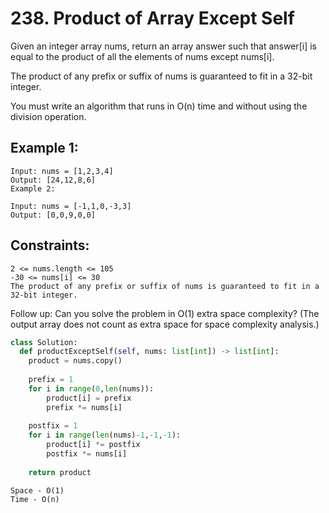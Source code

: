# 238. Product of Array Except Self
Given an integer array nums, return an array answer such that answer[i] is equal to the product of all the elements of nums except nums[i].

The product of any prefix or suffix of nums is guaranteed to fit in a 32-bit integer.

You must write an algorithm that runs in O(n) time and without using the division operation.

 

## Example 1:
```
Input: nums = [1,2,3,4]
Output: [24,12,8,6]
Example 2:

Input: nums = [-1,1,0,-3,3]
Output: [0,0,9,0,0]
``` 

## Constraints:

```
2 <= nums.length <= 105
-30 <= nums[i] <= 30
The product of any prefix or suffix of nums is guaranteed to fit in a 32-bit integer.
``` 

Follow up: Can you solve the problem in O(1) extra space complexity? (The output array does not count as extra space for space complexity analysis.)

```py
class Solution:    
  def productExceptSelf(self, nums: list[int]) -> list[int]:
    product = nums.copy()
    
    prefix = 1
    for i in range(0,len(nums)):
        product[i] = prefix
        prefix *= nums[i]
        
    postfix = 1
    for i in range(len(nums)-1,-1,-1):
        product[i] *= postfix
        postfix *= nums[i]
    
    return product 
```

```
Space - O(1)
Time - O(n)
```